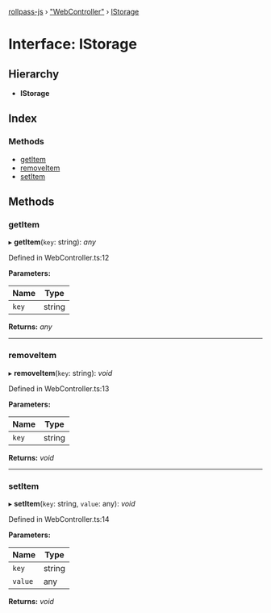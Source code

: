 [rollpass-js](../README.md) › ["WebController"](../modules/_webcontroller_.md) › [IStorage](_webcontroller_.istorage.md)

# Interface: IStorage

## Hierarchy

* **IStorage**

## Index

### Methods

* [getItem](_webcontroller_.istorage.md#getitem)
* [removeItem](_webcontroller_.istorage.md#removeitem)
* [setItem](_webcontroller_.istorage.md#setitem)

## Methods

###  getItem

▸ **getItem**(`key`: string): *any*

Defined in WebController.ts:12

**Parameters:**

Name | Type |
------ | ------ |
`key` | string |

**Returns:** *any*

___

###  removeItem

▸ **removeItem**(`key`: string): *void*

Defined in WebController.ts:13

**Parameters:**

Name | Type |
------ | ------ |
`key` | string |

**Returns:** *void*

___

###  setItem

▸ **setItem**(`key`: string, `value`: any): *void*

Defined in WebController.ts:14

**Parameters:**

Name | Type |
------ | ------ |
`key` | string |
`value` | any |

**Returns:** *void*
